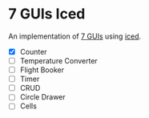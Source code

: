# 7 GUIs Iced

An implementation of [7 GUIs](https://eugenkiss.github.io/7guis/) using [iced](https://iced.rs/).

* [X] Counter
* [ ] Temperature Converter
* [ ] Flight Booker
* [ ] Timer
* [ ] CRUD
* [ ] Circle Drawer
* [ ] Cells